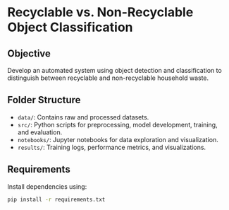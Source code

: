 # Recyclable vs. Non-Recyclable Object Classification

## Objective
Develop an automated system using object detection and classification to distinguish between recyclable and non-recyclable household waste.

## Folder Structure
- `data/`: Contains raw and processed datasets.
- `src/`: Python scripts for preprocessing, model development, training, and evaluation.
- `notebooks/`: Jupyter notebooks for data exploration and visualization.
- `results/`: Training logs, performance metrics, and visualizations.

## Requirements
Install dependencies using:
```bash
pip install -r requirements.txt
